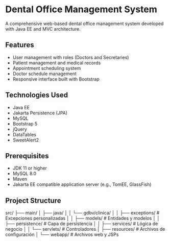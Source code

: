 # Dental Office Management System

A comprehensive web-based dental office management system developed with Java EE and MVC architecture.

## Features

- User management with roles (Doctors and Secretaries)
- Patient management and medical records
- Appointment scheduling system
- Doctor schedule management
- Responsive interface built with Bootstrap

## Technologies Used

- Java EE
- Jakarta Persistence (JPA)
- MySQL
- Bootstrap 5
- jQuery
- DataTables
- SweetAlert2

## Prerequisites

- JDK 11 or higher
- MySQL 8.0
- Maven
- Jakarta EE compatible application server (e.g., TomEE, GlassFish)

## Project Structure

src/
├── main/
│   ├── java/
│   │   └── gdbv/clinica/
│   │       ├── exceptions/    # Excepciones personalizadas
│   │       ├── models/        # Entidades y modelos
│   │       ├── persistence/   # Capa de persistencia
│   │       ├── services/      # Lógica de negocio
│   │       └── servlets/      # Controladores
│   ├── resources/            # Archivos de configuración
│   └── webapp/              # Archivos web y JSPs
